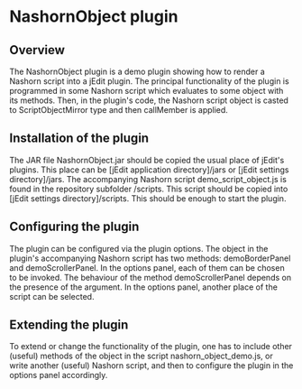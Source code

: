 <h1>NashornObject plugin</h1>

<h2>Overview</h2>
<p>The NashornObject plugin is a demo plugin showing how to render a Nashorn script
into a jEdit plugin. The principal functionality of the plugin is programmed in some
Nashorn script which evaluates to some object with its methods. Then, in the plugin's code,
the Nashorn script object is casted to ScriptObjectMirror type and
then callMember is applied.</p>

<h2>Installation of the plugin</h2>
<p>The JAR file NashornObject.jar should be copied the usual place of jEdit's
plugins. This place can be [jEdit application directory]/jars or
[jEdit settings directory]/jars. The accompanying Nashorn script
demo_script_object.js
is found in the repository subfolder /scripts. This script should be copied into
[jEdit settings directory]/scripts. This should be enough to start the plugin.
</p>

<h2>Configuring the plugin</h2>
<p>The plugin can be configured via the plugin options. The object in the plugin's accompanying Nashorn
script has two methods: demoBorderPanel and demoScrollerPanel. In the options panel,
each of them can be chosen to be invoked. The behaviour of the method demoScrollerPanel depends
on the presence of the argument. In the options panel, another place of the script
can be selected.
</p>

<h2>Extending the plugin</h2>
<p>To extend or change the functionality of the plugin, one has to include other (useful)
methods of the object in the script nashorn_object_demo.js, or write another (useful) Nashorn script,
and then to configure the plugin in the options panel accordingly.
</p>
